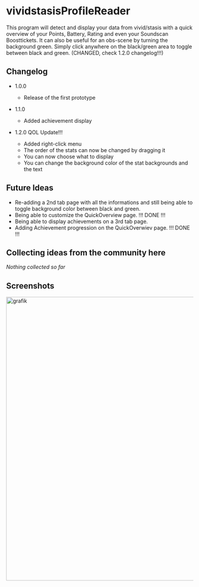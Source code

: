 # vividstasisProfileReader
This program will detect and display your data from vivid/stasis with a quick overview of your Points, Battery, Rating and even your Soundscan Boosttickets.
It can also be useful for an obs-scene by turning the background green.
Simply click anywhere on the black/green area to toggle between black and green. (CHANGED, check 1.2.0 changelog!!!)

Changelog
------------------------------------
 - 1.0.0
    - Release of the first prototype

 - 1.1.0
    - Added achievement display

 - 1.2.0 QOL Update!!!
   - Added right-click menu
   - The order of the stats can now be changed by dragging it
   - You can now choose what to display
   - You can change the background color of the stat backgrounds and the text

Future Ideas
------------------------------------
 - Re-adding a 2nd tab page with all the informations and still being able to toggle background color between black and green.
 - Being able to customize the QuickOverview page.   !!! DONE !!!
 - Being able to display achievements on a 3rd tab page.
 - Adding Achievement progression on the QuickOverwiev page.   !!! DONE !!!

Collecting ideas from the community here
------------------------------------
*Nothing collected so far*

Screenshots
------------------------------------
<img width="583" height="761" alt="grafik" src="https://github.com/user-attachments/assets/958a3c11-7d75-4a9f-8c51-302be80fd300" />
